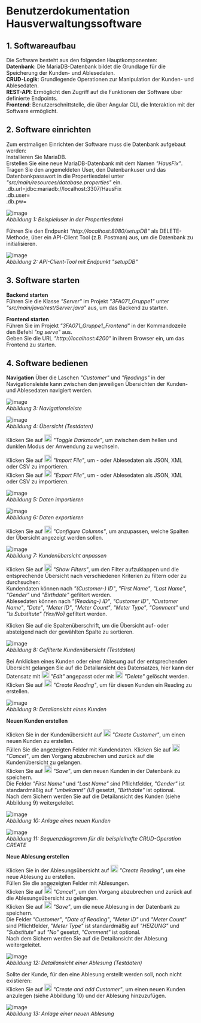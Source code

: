
# Benutzerdokumentation Hausverwaltungssoftware

## 1. Softwareaufbau

Die Software besteht aus den folgenden Hauptkomponenten:  
**Datenbank**: Die MariaDB-Datenbank bildet die Grundlage für die Speicherung der Kunden- und Ablesedaten.  
**CRUD-Logik**: Grundlegende Operationen zur Manipulation der Kunden- und Ablesedaten.  
**REST-API**: Ermöglicht den Zugriff auf die Funktionen der Software über definierte Endpoints.  
**Frontend**: Benutzerschnittstelle, die über Angular CLI, die Interaktion mit der Software ermöglicht.  

## 2. Software einrichten

Zum erstmaligen Einrichten der Software muss die Datenbank aufgebaut werden:  
Installieren Sie MariaDB.  
Erstellen Sie eine neue MariaDB-Datenbank mit dem Namen *"HausFix"*.
Tragen Sie den angemeldeten User, den Datenbankuser und das Datenbankpasswort in die Propertiesdatei unter *"src/main/resources/database.properties"* ein.  
<User>.db.url=jdbc:mariadb://localhost:3307/HausFix  
<User>.db.user=<user>  
<User>.db.pw=<password>  

![image](https://github.com/user-attachments/assets/afa99ec8-202c-439a-8e41-9aefd50f086e)  
*Abbildung 1: Beispieluser in der Propertiesdatei*

Führen Sie den Endpunkt *"http://localhost:8080/setupDB"* als DELETE-Methode, über ein API-Client Tool (z.B. Postman) aus, um die Datenbank zu initialisieren.  

![image](https://github.com/user-attachments/assets/06da21c7-202f-4102-80b0-363a98eea505)  
*Abbildung 2: API-Client-Tool mit Endpunkt "setupDB"*   
  
## 3. Software starten

**Backend starten**  
Führen Sie die Klasse *"Server"* im Projekt *"3FA071_Gruppe1"* unter *"src/main/java/rest/Server.java"* aus, um das Backend zu starten.  

**Frontend starten**  
Führen Sie im Projekt *"3FA071_Gruppe1_Frontend"* in der Kommandozeile den Befehl *"ng serve"* aus.  
Geben Sie die URL *"http://localhost:4200"* in ihrem Browser ein, um das Frontend zu starten.  
  
## 4. Software bedienen
  
**Navigation**
Über die Laschen *"Customer"* und *"Readings"* in der Navigationsleiste kann zwischen den jeweiligen Übersichten der Kunden- und Ablesedaten navigiert werden.  

![image](https://github.com/user-attachments/assets/5c3f0cb3-f5a5-404c-89b1-931b044822c1)  
*Abbildung 3: Navigationsleiste*  
  
![image](https://github.com/user-attachments/assets/6971efca-a36d-4de2-b32b-a0866b2122bc)  
*Abbildung 4: Übersicht (Testdaten)*  
  
Klicken Sie auf <img src="https://github.com/user-attachments/assets/3cdf4de3-3078-49ce-8ab2-dc310a0e544c" width="20px" height="20px" /> *"Toggle Darkmode"*, um zwischen dem hellen und dunklen Modus der Anwendung zu wechseln.  

Klicken Sie auf <img src="https://github.com/user-attachments/assets/ddcf6e02-bf99-4f62-a534-7b091fafa531" width="20px" height="20px" /> *"Import File"*, um - oder Ablesedaten als JSON, XML oder CSV zu importieren.  
Klicken Sie auf <img src="https://github.com/user-attachments/assets/ce7e8549-da0a-4d6a-b3fe-e162f99c8588" width="20px" height="20px" /> *"Export File"*, um - oder Ablesedaten als JSON, XML oder CSV zu importieren.  


![image](https://github.com/user-attachments/assets/84995fe4-a39a-47b0-b185-14cb73af4b67)  
*Abbildung 5: Daten importieren*  

![image](https://github.com/user-attachments/assets/843ddea4-b3bb-4132-b02a-71f389c73984)  
*Abbildung 6: Daten exportieren*  

Klicken Sie auf <img src="https://github.com/user-attachments/assets/d95c96d2-e2ae-41b7-9f4c-97ebe2b25417" width="20px" height="20px" /> *"Configure Columns"*, um anzupassen, welche Spalten der Übersicht angezeigt werden sollen.

![image](https://github.com/user-attachments/assets/5d531622-dfb1-4e77-ac5e-b272e06c3a8c)  
*Abbildung 7: Kundenübersicht anpassen*  

Klicken Sie auf <img src="https://github.com/user-attachments/assets/79af178e-8a59-4bbe-85a3-121c37541464" width="20px" height="20px" /> *"Show Filters"*, um den Filter aufzuklappen und die entsprechende Übersicht nach verschiedenen Kriterien zu filtern oder zu durchsuchen:  
Kundendaten können nach *"(Customer-) ID"*, *"First Name"*, *"Last Name"*, *"Gender"* und *"Birthdate"* gefiltert werden.  
Ablesedaten können nach *"(Reading-) ID"*, *"Customer ID"*, *"Customer Name"*, *"Date"*, *"Meter ID"*, *"Meter Count"*, *"Meter Type"*, *"Comment"* und *"Is Substitute" (Yes/No)* gefiltert werden.  

Klicken Sie auf die Spaltenüberschrift, um die Übersicht auf- oder absteigend nach der gewählten Spalte zu sortieren. 

![image](https://github.com/user-attachments/assets/68fddce8-d54c-4adc-9d20-6b387fd5fd20)  
*Abbildung 8: Gefilterte Kundenübersicht (Testdaten)*  

Bei Anklicken eines Kunden oder einer Ablesung auf der entsprechenden Übersicht gelangen Sie auf die Detailansicht des Datensatzes, hier kann der Datensatz mit <img src="https://github.com/user-attachments/assets/e5f1f51a-fb16-49ab-98a5-18dd3eb8db54" width="20px" height="20px" /> *"Edit"* angepasst oder mit <img src="https://github.com/user-attachments/assets/a0cc9308-a96f-4fc2-bfba-c7ffd464c6d4" width="20px" height="20px" /> *"Delete"* gelöscht werden.  
Klicken Sie auf <img src="https://github.com/user-attachments/assets/f8c4b916-d3fa-4c2e-afca-f1749a674b18" width="20px" height="20px" /> *"Create Reading"*, um für diesen Kunden ein Reading zu erstellen.  

![image](https://github.com/user-attachments/assets/e84e8a9a-1397-4fb8-bd77-e70ff0562e26)  
*Abbildung 9: Detailansicht eines Kunden*  

**Neuen Kunden erstellen**  

Klicken Sie in der Kundenübersicht auf <img src="https://github.com/user-attachments/assets/59d3ecc2-6786-4aab-b531-553a524a38e5" width="20px" height="20px" /> *"Create Customer"*, um einen neuen Kunden zu erstellen.  
Füllen Sie die angezeigten Felder mit Kundendaten. 
Klicken Sie auf <img src="https://github.com/user-attachments/assets/d28a9755-258a-49ed-9fba-13ef1bf78375" width="20px" height="20px" /> *"Cancel"*, um den Vorgang abzubrechen und zurück auf die Kundenübersicht zu gelangen.  
Klicken Sie auf <img src="https://github.com/user-attachments/assets/5509110b-b5c6-4519-a861-d90fc445b83f" width="20px" height="20px" /> *"Save"*, um den neuen Kunden in der Datenbank zu speichern.  
Die Felder *"First Name"* und *"Last Name"* sind Pflichtfelder, *"Gender"* ist standardmäßig auf *"unbekannt" (U)* gesetzt, *"Birthdate"* ist optional.  
Nach dem Sichern werden Sie auf die Detailansicht des Kunden (siehe Abbildung 9) weitergeleitet.  

![image](https://github.com/user-attachments/assets/b5f469ce-e7a0-4f24-9578-bff2b7cb8977)  
*Abbildung 10: Anlage eines neuen Kunden*

![image](https://github.com/user-attachments/assets/d6cc92e7-8836-43ab-bf54-580f2e112d98)  
*Abbildung 11: Sequenzdiagramm für die beispielhafte CRUD-Operation CREATE*


**Neue Ablesung erstellen**  

Klicken Sie in der Ablesungsübersicht auf <img src="https://github.com/user-attachments/assets/59d3ecc2-6786-4aab-b531-553a524a38e5" width="20px" height="20px" /> *"Create Reading"*, um eine neue Ablesung zu erstellen.  
Füllen Sie die angezeigten Felder mit Ablesungen.  
Klicken Sie auf <img src="https://github.com/user-attachments/assets/d28a9755-258a-49ed-9fba-13ef1bf78375" width="20px" height="20px" /> *"Cancel"*, um den Vorgang abzubrechen und zurück auf die Ablesungsübersicht zu gelangen.  
Klicken Sie auf <img src="https://github.com/user-attachments/assets/5509110b-b5c6-4519-a861-d90fc445b83f" width="20px" height="20px" /> *"Save"*, um die neue Ablesung in der Datenbank zu speichern.  
Die Felder *"Customer"*, *"Date of Reading"*, *"Meter ID"* und *"Meter Count"* sind Pflichtfelder, "*Meter Type"* ist standardmäßig auf *"HEIZUNG"* und *"Substitute"* auf *"No"* gesetzt, *"Comment"* ist optional.  
Nach dem Sichern werden Sie auf die Detailansicht der Ablesung weitergeleitet.  

![image](https://github.com/user-attachments/assets/714267de-082f-4b42-9840-d68dfbc5b4a1)  
*Abbildung 12: Detailansicht einer Ablesung (Testdaten)*  

Sollte der Kunde, für den eine Ablesung erstellt werden soll, noch nicht existieren:  
Klicken Sie auf <img src="https://github.com/user-attachments/assets/73face5f-85ce-419f-b72d-01e55f5f11b2" width="20px" height="20px" /> *"Create and add Customer"*, um einen neuen Kunden anzulegen (siehe Abbildung 10) und der Ablesung hinzuzufügen.  

![image](https://github.com/user-attachments/assets/88a5b819-db01-49b2-ab59-854df33f14a3)  
*Abbildung 13: Anlage einer neuen Ablesung*  
